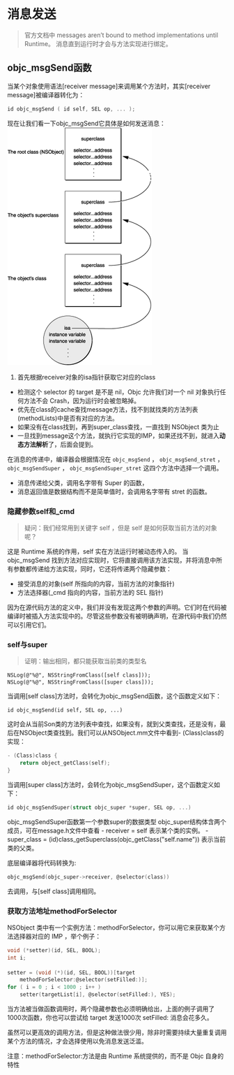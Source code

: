 # 消息发送

>官方文档中 
messages aren’t bound to method implementations until Runtime。
消息直到运行时才会与方法实现进行绑定。

## objc_msgSend函数

当某个对象使用语法[receiver message]来调用某个方法时，其实[receiver message]被编译器转化为：
```c
id objc_msgSend ( id self, SEL op, ... );
```
现在让我们看一下objc_msgSend它具体是如何发送消息：
![](/assets/2.gif)

1. 首先根据receiver对象的isa指针获取它对应的class
- 检测这个 selector 的 target 是不是 nil，Objc 允许我们对一个 nil 对象执行任何方法不会 Crash，因为运行时会被忽略掉。
- 优先在class的cache查找message方法，找不到就找类的方法列表(methodLists)中是否有对应的方法。
- 如果没有在class找到，再到super_class查找，一直找到 NSObject 类为止
- 一旦找到message这个方法，就执行它实现的IMP，如果还找不到，就进入**动态方法解析**了，后面会提到。

在消息的传递中，编译器会根据情况在 `objc_msgSend` ， `objc_msgSend_stret` ， `objc_msgSendSuper` ， `objc_msgSendSuper_stret` 这四个方法中选择一个调用。
- 消息传递给父类，调用名字带有 Super 的函数，
- 消息返回值是数据结构而不是简单值时，会调用名字带有 stret 的函数。

### 隐藏参数self和_cmd

>疑问：我们经常用到关键字 self ，但是 self 是如何获取当前方法的对象呢？

这是 Runtime 系统的作用，self 实在方法运行时被动态传入的。
当 objc_msgSend 找到方法对应实现时，它将直接调用该方法实现，并将消息中所有参数都传递给方法实现，同时，它还将传递两个隐藏参数：

- 接受消息的对象(self 所指向的内容，当前方法的对象指针)
- 方法选择器(_cmd 指向的内容，当前方法的 SEL 指针)

因为在源代码方法的定义中，我们并没有发现这两个参数的声明。它们时在代码被编译时被插入方法实现中的。尽管这些参数没有被明确声明，在源代码中我们仍然可以引用它们。

### self与super
>证明：输出相同，都只能获取当前类的类型名
```
NSLog(@"%@", NSStringFromClass([self class]));
NSLog(@"%@", NSStringFromClass([super class]));
```

当调用[self class]方法时，会转化为objc_msgSend函数，这个函数定义如下：
```
id objc_msgSend(id self, SEL op, ...)
```
这时会从当前Son类的方法列表中查找，如果没有，就到父类查找，还是没有，最后在NSObject类查找到。我们可以从NSObject.mm文件中看到- (Class)class的实现：
```c
- (Class)class {
    return object_getClass(self);
}
```
当调用[super class]方法时，会转化为objc_msgSendSuper，这个函数定义如下：
```c
id objc_msgSendSuper(struct objc_super *super, SEL op, ...)
```
objc_msgSendSuper函数第一个参数super的数据类型
objc_super结构体含两个成员，可在message.h文件中查看
    - receiver = self 表示某个类的实例。
    - super_class = (id)class_getSuperclass(objc_getClass("self.name"))
 表示当前类的父类。

底层编译器将代码转换为:
```c
objc_msgSend(objc_super->receiver, @selector(class))
```
去调用，与[self class]调用相同。

### 获取方法地址methodForSelector

NSObject 类中有一个实例方法：methodForSelector，你可以用它来获取某个方法选择器对应的 IMP ，举个例子：
```c
void (*setter)(id, SEL, BOOL);
int i;

setter = (void (*)(id, SEL, BOOL))[target
    methodForSelector:@selector(setFilled:)];
for ( i = 0 ; i < 1000 ; i++ )
    setter(targetList[i], @selector(setFilled:), YES);
```
当方法被当做函数调用时，两个隐藏参数也必须明确给出，上面的例子调用了1000次函数，你也可以尝试给 target 发送1000次 setFilled: 消息会花多久。

虽然可以更高效的调用方法，但是这种做法很少用，除非时需要持续大量重复调用某个方法的情况，才会选择使用以免消息发送泛滥。

注意：methodForSelector:方法是由 Runtime 系统提供的，而不是 Objc 自身的特性